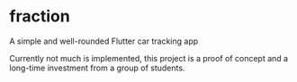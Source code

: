 # fraction
A simple and well-rounded Flutter car tracking app

Currently not much is implemented, this project is a proof of concept and a long-time investment from a group of students.
